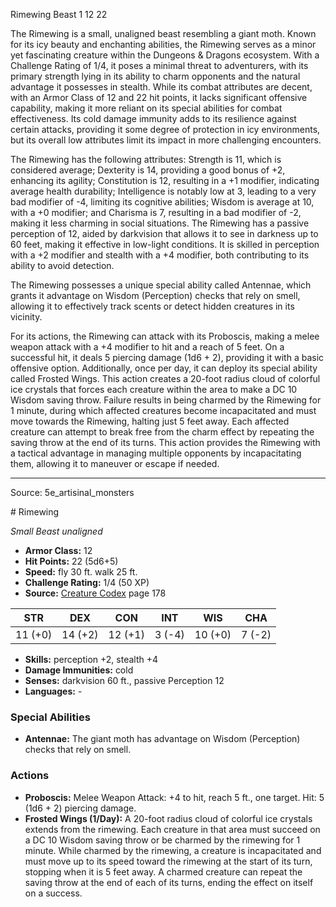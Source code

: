 <MonsterName/>Rimewing</MonsterName>
<CreatureType/>Beast</CreatureType>
<CR/>1</CR>
<AC/>12</AC>
<HP/>22</HP>
<summary>The Rimewing is a small, unaligned beast resembling a giant moth. Known for its icy beauty and enchanting abilities, the Rimewing serves as a minor yet fascinating creature within the Dungeons & Dragons ecosystem. With a Challenge Rating of 1/4, it poses a minimal threat to adventurers, with its primary strength lying in its ability to charm opponents and the natural advantage it possesses in stealth. While its combat attributes are decent, with an Armor Class of 12 and 22 hit points, it lacks significant offensive capability, making it more reliant on its special abilities for combat effectiveness. Its cold damage immunity adds to its resilience against certain attacks, providing it some degree of protection in icy environments, but its overall low attributes limit its impact in more challenging encounters.</summary>

<detail>

The Rimewing has the following attributes: Strength is 11, which is considered average; Dexterity is 14, providing a good bonus of +2, enhancing its agility; Constitution is 12, resulting in a +1 modifier, indicating average health durability; Intelligence is notably low at 3, leading to a very bad modifier of -4, limiting its cognitive abilities; Wisdom is average at 10, with a +0 modifier; and Charisma is 7, resulting in a bad modifier of -2, making it less charming in social situations. The Rimewing has a passive perception of 12, aided by darkvision that allows it to see in darkness up to 60 feet, making it effective in low-light conditions. It is skilled in perception with a +2 modifier and stealth with a +4 modifier, both contributing to its ability to avoid detection.

The Rimewing possesses a unique special ability called Antennae, which grants it advantage on Wisdom (Perception) checks that rely on smell, allowing it to effectively track scents or detect hidden creatures in its vicinity.

For its actions, the Rimewing can attack with its Proboscis, making a melee weapon attack with a +4 modifier to hit and a reach of 5 feet. On a successful hit, it deals 5 piercing damage (1d6 + 2), providing it with a basic offensive option. Additionally, once per day, it can deploy its special ability called Frosted Wings. This action creates a 20-foot radius cloud of colorful ice crystals that forces each creature within the area to make a DC 10 Wisdom saving throw. Failure results in being charmed by the Rimewing for 1 minute, during which affected creatures become incapacitated and must move towards the Rimewing, halting just 5 feet away. Each affected creature can attempt to break free from the charm effect by repeating the saving throw at the end of its turns. This action provides the Rimewing with a tactical advantage in managing multiple opponents by incapacitating them, allowing it to maneuver or escape if needed.</detail>



---

Source: 5e_artisinal_monsters

<statblock>
# Rimewing

*Small* *Beast* *unaligned*

- **Armor Class:** 12
- **Hit Points:** 22 (5d6+5)
- **Speed:** fly 30 ft. walk 25 ft.
- **Challenge Rating:** 1/4 (50 XP)
- **Source:** [Creature Codex](https://koboldpress.com/kpstore/product/creature-codex-for-5th-edition-dnd) page 178

| STR | DEX | CON | INT | WIS | CHA |
| --- | --- | --- | --- | --- | --- |
| 11 (+0) | 14 (+2) | 12 (+1) | 3 (-4) | 10 (+0) | 7 (-2) |

- **Skills:** perception +2, stealth +4
- **Damage Immunities:** cold
- **Senses:** darkvision 60 ft., passive Perception 12
- **Languages:** -

### Special Abilities

- **Antennae:** The giant moth has advantage on Wisdom (Perception) checks that rely on smell.

### Actions

- **Proboscis:** Melee Weapon Attack: +4 to hit, reach 5 ft., one target. Hit: 5 (1d6 + 2) piercing damage.
- **Frosted Wings (1/Day):** A 20-foot radius cloud of colorful ice crystals extends from the rimewing. Each creature in that area must succeed on a DC 10 Wisdom saving throw or be charmed by the rimewing for 1 minute. While charmed by the rimewing, a creature is incapacitated and must move up to its speed toward the rimewing at the start of its turn, stopping when it is 5 feet away. A charmed creature can repeat the saving throw at the end of each of its turns, ending the effect on itself on a success.


</statblock>



